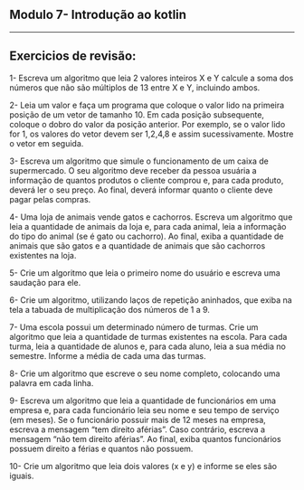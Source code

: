 ## Modulo 7- Introdução ao kotlin
<hr>

<h2>Exercicios de revisão: </h2>
1- Escreva um algoritmo que leia 2 valores inteiros X e Y calcule a soma
   dos números que não são múltiplos de 13 entre X e Y, incluindo
   ambos.<br>

2- Leia um valor e faça um programa que coloque o valor lido na
   primeira posição de um vetor de tamanho 10. Em cada posição
   subsequente, coloque o dobro do valor da posição anterior. Por
   exemplo, se o valor lido for 1, os valores do vetor devem ser 1,2,4,8 e
   assim sucessivamente. Mostre o vetor em seguida.<br>

3- Escreva um algoritmo que simule o funcionamento de um caixa de
   supermercado. O seu algoritmo deve receber da pessoa usuária a
   informação de quantos produtos o cliente comprou e, para cada
   produto, deverá ler o seu preço. Ao final, deverá informar quanto o
   cliente deve pagar pelas compras.<br>

4- Uma loja de animais vende gatos e cachorros. Escreva um algoritmo
   que leia a quantidade de animais da loja e, para cada animal, leia a
   informação do tipo do animal (se é gato ou cachorro). Ao final, exiba a
   quantidade de animais que são gatos e a quantidade de animais que
   são cachorros existentes na loja.<br>

5- Crie um algoritmo que leia o primeiro nome do usuário e escreva uma
   saudação para ele.<br>

6- Crie um algoritmo, utilizando laços de repetição aninhados, que exiba
   na tela a tabuada de multiplicação dos números de 1 a 9.<br>

7- Uma escola possui um determinado número de turmas. Crie um
   algoritmo que leia a quantidade de turmas existentes na escola. Para
   cada turma, leia a quantidade de alunos e, para cada aluno, leia a sua
   média no semestre. Informe a média de cada uma das turmas.<br>

8- Crie um algoritmo que escreve o seu nome completo, colocando uma
   palavra em cada linha.<br>

9- Escreva um algoritmo que leia a quantidade de funcionários em uma
   empresa e, para cada funcionário leia seu nome e seu tempo de
   serviço (em meses). Se o funcionário possuir mais de 12 meses na
   empresa, escreva a mensagem “<NOME>tem direito aférias”. Caso
   contrário, escreva a mensagem “<NOME>não tem direito aférias”. Ao
   final, exiba quantos funcionários possuem direito a férias e quantos
   não possuem. <br>

10- Crie um algoritmo que leia dois valores (x e y) e informe se eles são
    iguais.<br>
